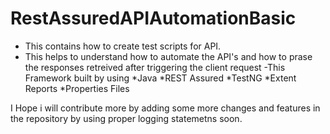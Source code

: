 # RestAssuredAPIAutomationBasic
- This contains how to create test scripts for API.
- This helps to understand how to automate the API's and how to prase the responses retreived after triggering the client request
-This Framework built by using 
*Java
*REST Assured
*TestNG
*Extent Reports
*Properties Files

I Hope i will contribute more by adding some more changes and features in the repository by using proper logging statemetns soon.

